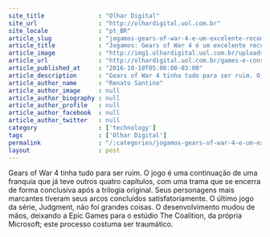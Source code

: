 ```yaml
---
site_title               : "Olhar Digital"
site_url                 : "http://olhardigital.uol.com.br"
site_locale              : "pt_BR"
article_slug             : "jogamos-gears-of-war-4-e-um-excelente-recomeco-para-a-franquia"
article_title            : "Jogamos: Gears of War 4 é um excelente recomeço para a franquia"
article_image            : "http://img1.olhardigital.uol.com.br/uploads/acervo_imagens/2016/10/20161009194518_660_420.jpg"
article_url              : "http://olhardigital.uol.com.br/games-e-consoles/noticia/jogamos-gears-of-war-4-e-um-excelente-recomeco-para-a-franquia/62901"
article_published_at     : "2016-10-10T05:00:00-03:00"
article_description      : "Gears of War 4 tinha tudo para ser ruim. O jogo é uma continuação de uma franquia que já teve outros quatro capítulos, com uma trama que se encerra de forma conclusiva após a trilogia original. Seus personagens mais marcantes tiveram seus arcos concluídos satisfatoriamente. O último jogo da série, Judgment, não foi grandes coisas. O desenvolvimento mudou de mãos, deixando a Epic Games para o estúdio The Coalition, da própria Microsoft; este processo costuma ser traumático."
article_author_name      : "Renato Santino"
article_author_image     : null
article_author_biography : null
article_author_profile   : null
article_author_facebook  : null
article_author_twitter   : null
category                 : ['technology']
tags                     : ['Olhar Digital']
permalink                : "/:categories/jogamos-gears-of-war-4-e-um-excelente-recomeco-para-a-franquia/"
layout                   : post
---
```


Gears of War 4 tinha tudo para ser ruim. O jogo é uma continuação de uma franquia que já teve outros quatro capítulos, com uma trama que se encerra de forma conclusiva após a trilogia original. Seus personagens mais marcantes tiveram seus arcos concluídos satisfatoriamente. O último jogo da série, Judgment, não foi grandes coisas. O desenvolvimento mudou de mãos, deixando a Epic Games para o estúdio The Coalition, da própria Microsoft; este processo costuma ser traumático.
